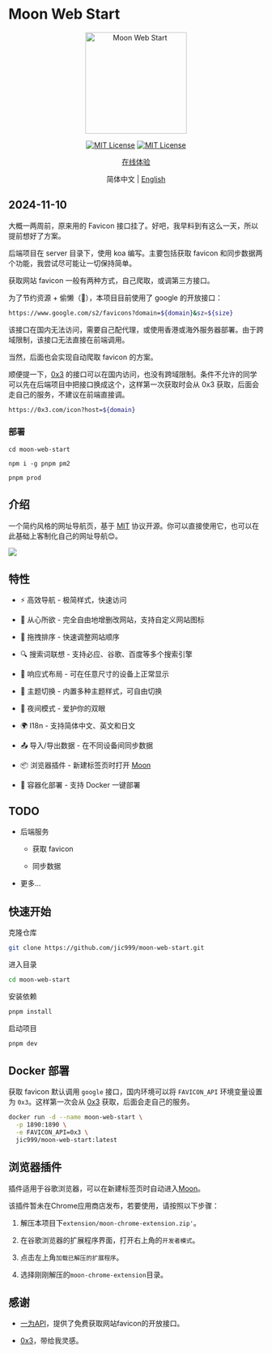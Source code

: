 
# Moon Web Start

<p align="center">
  <a href="https://github.com/jic999/sprout-admin-api">
    <img alt="Moon Web Start" width="200" src="./public/favicon_neutral.svg">
  </a>
</p>
<p align="center">
  <a href="./LICENSE"><img alt="MIT License" src="https://badgen.net/github/license/jic999/moon-web-start"/></a>
  <a href="https://github.com/antfu/eslint-config"><img alt="MIT License" src="https://antfu.me/badge-code-style.svg"/></a>
</p>
<p align="center">
  <a href="https://start.heroism.me/">在线体验</a>
</p>
<p align="center">
  <span>简体中文</span> |
  <a href="./README.en.md">English</a>
</p>

## 2024-11-10

大概一两周前，原来用的 Favicon 接口挂了。好吧，我早料到有这么一天，所以提前想好了方案。

后端项目在 server 目录下，使用 koa 编写。主要包括获取 favicon 和同步数据两个功能，我尝试尽可能让一切保持简单。

获取网站 favicon 一般有两种方式，自己爬取，或调第三方接口。

为了节约资源 + 偷懒（🤣），本项目目前使用了 google 的开放接口：

```bash
https://www.google.com/s2/favicons?domain=${domain}&sz=${size}
```
该接口在国内无法访问，需要自己配代理，或使用香港或海外服务器部署。由于跨域限制，该接口无法直接在前端调用。

当然，后面也会实现自动爬取 favicon 的方案。

顺便提一下，[0x3]((https://0x3.com/)) 的接口可以在国内访问，也没有跨域限制。条件不允许的同学可以先在后端项目中把接口换成这个，这样第一次获取时会从 0x3 获取，后面会走自己的服务，不建议在前端直接调。

```bash
https://0x3.com/icon?host=${domain}
```
### 部署

```
cd moon-web-start

npm i -g pnpm pm2

pnpm prod
```

## 介绍

一个简约风格的网址导航页，基于 [MIT](./LICENSE) 协议开源。你可以直接使用它，也可以在此基础上客制化自己的网址导航😊。

![](https://cdn.jsdelivr.net/gh/jic999/images/blog/20231016102939.png)

## 特性

- ⚡ 高效导航 - 极简样式，快速访问

- 🍎 从心所欲 - 完全自由地增删改网站，支持自定义网站图标

- 🛫 拖拽排序 - 快速调整网站顺序

- 🔍 搜索词联想 - 支持必应、谷歌、百度等多个搜索引擎

- 📱 响应式布局 - 可在任意尺寸的设备上正常显示

- 🎨 主题切换 - 内置多种主题样式，可自由切换

- 🌙 夜间模式 - 爱护你的双眼

- 🌍 I18n - 支持简体中文、英文和日文

- 📤 导入/导出数据 - 在不同设备间同步数据

- 📦 浏览器插件 - 新建标签页时打开 [Moon](https://start.heroism.me/)

- 🚀 容器化部署 - 支持 Docker 一键部署


## TODO

- 后端服务

  - 获取 favicon

  - 同步数据

- 更多...

## 快速开始

克隆仓库
```bash
git clone https://github.com/jic999/moon-web-start.git
```

进入目录
```bash
cd moon-web-start
```

安装依赖
```bash
pnpm install
```

启动项目
```bash
pnpm dev
```

## Docker 部署

获取 favicon 默认调用 `google` 接口，国内环境可以将 `FAVICON_API` 环境变量设置为 `0x3`。这样第一次会从 [0x3](https://0x3.com/) 获取，后面会走自己的服务。

```bash
docker run -d --name moon-web-start \
  -p 1890:1890 \
  -e FAVICON_API=0x3 \
  jic999/moon-web-start:latest
```

## 浏览器插件

插件适用于谷歌浏览器，可以在新建标签页时自动进入[Moon](https://start.heroism.me/)。

该插件暂未在Chrome应用商店发布，若要使用，请按照以下步骤：

1. 解压本项目下`extension/moon-chrome-extension.zip'`。

2. 在谷歌浏览器的扩展程序界面，打开右上角的`开发者模式`。

3. 点击左上角`加载已解压的扩展程序`。

4. 选择刚刚解压的`moon-chrome-extension`目录。

## 感谢

- [一为API](https://api.iowen.cn/)，提供了免费获取网站favicon的开放接口。

- [0x3](https://0x3.com/)，带给我灵感。
